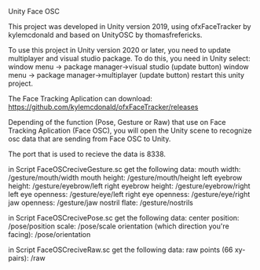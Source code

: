 Unity Face OSC


This project was developed in Unity version 2019, using ofxFaceTracker by kylemcdonald and based on UnityOSC by thomasfrefericks.

To use this project in Unity version 2020 or later, you need to update multiplayer and visual studio package.
To do this, you need in Unity select:
 window menu -> package manager->visual studio (update button)
 window menu -> package manager->multiplayer (update button)
 restart this unity project.

The Face Tracking Aplication can download: https://github.com/kylemcdonald/ofxFaceTracker/releases

Depending of the function (Pose, Gesture or Raw) that use on Face Tracking Aplication (Face OSC), you will open the Unity scene to recognize osc data that are sending from Face OSC to Unity. 

The port that is used to recieve the data is 8338.

in Script FaceOSCreciveGesture.sc get the following data:
mouth width: /gesture/mouth/width
mouth height: /gesture/mouth/height
left eyebrow height: /gesture/eyebrow/left
right eyebrow height: /gesture/eyebrow/right
left eye openness: /gesture/eye/left
right eye openness: /gesture/eye/right
jaw openness: /gesture/jaw
nostril flate: /gesture/nostrils


in Script FaceOSCrecivePose.sc get the following data:
center position: /pose/position
scale: /pose/scale
orientation (which direction you're facing): /pose/orientation


in Script FaceOSCreciveRaw.sc get the following data:
raw points (66 xy-pairs): /raw



